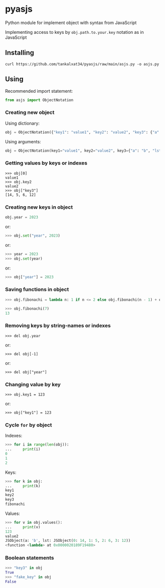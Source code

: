 # pyasjs
 Python module for implement object with syntax from JavaScript

Implementing access to keys by `obj.path.to.your.key` notation as in JavaScript

## Installing

```
curl https://github.com/tankalxat34/pyasjs/raw/main/asjs.py -o asjs.py
```

## Using

Recommended import statement:

```py
from asjs import ObjectNotation
```

### Creating new object

Using dictionary:

```py
obj = ObjectNotation({"key1": "value1", "key2": "value2", "key3": {"a": "b", "lst": [14, 5, 6, 12]}})
```

Using arguments:

```py
obj = ObjectNotation(key1="value1", key2="value2", key3={"a": "b", "lst": [14, 5, 6, 12]})
```
### Getting values by keys or indexes
    >>> obj[0]
    value1
    >>> obj.key2
    value2
    >>> obj["key3"]
    [14, 5, 6, 12]

### Creating new keys in object
```py
obj.year = 2023
```

or:

```py
>>> obj.set("year", 2023)
```

or:

```py
>>> year = 2023
>>> obj.set(year)
```

or:

```py
>>> obj["year"] = 2023
```
### Saving functions in object
```py
>>> obj.fibonachi = lambda n: 1 if n <= 2 else obj.fibonachi(n - 1) + obj.fibonachi(n - 2)

>>> obj.fibonachi(7)
13
```

### Removing keys by string-names or indexes
    >>> del obj.year

or:
    
    >>> del obj[-1]

or:

    >>> del obj["year"]

### Changing value by key
    >>> obj.key1 = 123

or:

    >>> obj["key1"] = 123

### Cycle `for` by object

Indexes:
```py
>>> for i in range(len(obj)):
...     print(i)
0
1
2
```

Keys:
```py
>>> for k in obj:
...     print(k)
key1
key2
key3
fibonachi
```

Values:
```py
>>> for v in obj.values():
...     print(v)
123
value2
JSObject(a: 'b', lst: JSObject(0: 14, 1: 5, 2: 6, 3: 12))
<function <lambda> at 0x0000020189F19480>
```

### Boolean statements
```py
>>> "key3" in obj
True
>>> "fake_key" in obj
False
```